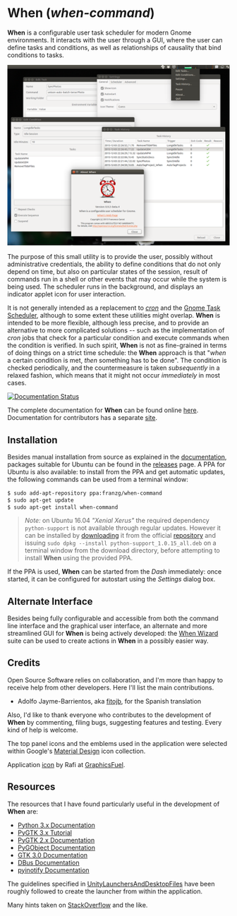 # When (*when-command*)
**When** is a configurable user task scheduler for modern Gnome environments. It interacts with the user through a GUI, where the user can define tasks and conditions, as well as relationships of causality that bind conditions to tasks.

![Screenshot](https://raw.githubusercontent.com/almostearthling/when-command-docs/master/_static/when_screenshot_part.png)

The purpose of this small utility is to provide the user, possibly without administrative credentials, the ability to define conditions that do not only depend on time, but also on particular states of the session, result of commands run in a shell or other events that may occur while the system is being used. The scheduler runs in the background, and displays an indicator applet icon for user interaction.

It is not generally intended as a replacement to [_cron_](https://en.wikipedia.org/wiki/Cron) and the [Gnome Task Scheduler](http://gnome-schedule.sourceforge.net/), although to some extent these utilities might overlap. **When** is intended to be more flexible, although less precise, and to provide an alternative to more complicated solutions -- such as the implementation of _cron_ jobs that check for a particular condition and execute commands when the condition is verified. In such spirit, **When** is not as fine-grained in terms of doing things on a strict time schedule: the **When** approach is that "_when_ a certain condition is met, _then_ something has to be done". The condition is checked periodically, and the countermeasure is taken _subsequently_ in a relaxed fashion, which means that it might not occur _immediately_ in most cases.

[![Documentation Status](https://readthedocs.org/projects/when-documentation/badge/?version=latest)](http://when-documentation.readthedocs.io/en/latest/?badge=latest)

The complete documentation for **When** can be found online [here](http://when-documentation.readthedocs.io/). Documentation for contributors has a separate [site](http://contributing-to-when.readthedocs.io/).

## Installation
Besides manual installation from source as explained in the [documentation](http://when-documentation.readthedocs.io/en/latest/install.html#install-from-the-source), packages suitable for Ubuntu can be found in the [releases](https://github.com/almostearthling/when-command/releases) page. A PPA for Ubuntu is also available: to install from the PPA and get automatic updates, the following commands can be used from a terminal window:

```
$ sudo add-apt-repository ppa:franzg/when-command
$ sudo apt-get update
$ sudo apt-get install when-command
```

> *Note:* on Ubuntu 16.04 *"Xenial Xerus"* the required dependency `python-support` is not available through regular updates. However it can be installed by [downloading](http://launchpadlibrarian.net/109052632/python-support_1.0.15_all.deb) it from the official [repository](https://launchpad.net/ubuntu/xenial/amd64/python-support/1.0.15) and issuing `sudo dpkg --install python-support_1.0.15_all.deb` on a terminal window from the download directory, before attempting to install **When** using the provided PPA.

If the PPA is used, **When** can be started from the *Dash* immediately: once started, it can be configured for autostart using the *Settings* dialog box.

## Alternate Interface
Besides being fully configurable and accessible from both the command line interface and the graphical user interface, an alternate and more streamlined GUI for **When** is being actively developed: the [When Wizard](https://github.com/almostearthling/when-wizard) suite can be used to create actions in **When** in a possibly easier way.

## Credits
Open Source Software relies on collaboration, and I'm more than happy to receive help from other developers. Here I'll list the main contributions.
- Adolfo Jayme-Barrientos, aka [fitojb](https://github.com/fitojb), for the Spanish translation

Also, I'd like to thank everyone who contributes to the development of **When** by commenting, filing bugs, suggesting features and testing. Every kind of help is welcome.

The top panel icons and the emblems used in the application were selected within Google's [Material Design](https://materialdesignicons.com/) icon collection.

Application [icon](http://www.graphicsfuel.com/2012/08/alarm-clock-icon-psd/) by Rafi at [GraphicsFuel](http://www.graphicsfuel.com/).

## Resources
The resources that I have found particularly useful in the development of **When** are:
- [Python 3.x Documentation](https://docs.python.org/3/)
- [PyGTK 3.x Tutorial](http://python-gtk-3-tutorial.readthedocs.io/en/latest/index.html)
- [PyGTK 2.x Documentation](https://developer.gnome.org/pygtk/stable/)
- [PyGObject Documentation](https://developer.gnome.org/pygobject/stable/)
- [GTK 3.0 Documentation](http://lazka.github.io/pgi-docs/Gtk-3.0/index.html)
- [DBus Documentation](http://www.freedesktop.org/wiki/Software/dbus/)
- [pyinotify Documentation](https://github.com/seb-m/pyinotify/wiki)

The guidelines specified in [UnityLaunchersAndDesktopFiles](https://help.ubuntu.com/community/UnityLaunchersAndDesktopFiles) have been roughly followed to create the launcher from within the application.

Many hints taken on [StackOverflow](http://stackoverflow.com/) and the like.
